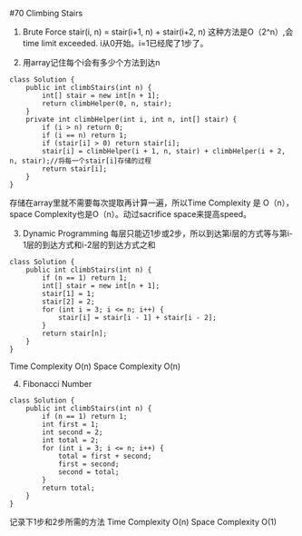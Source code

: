 \#70 Climbing Stairs
1. Brute Force
stair(i, n) = stair(i+1, n) + stair(i+2, n)
这种方法是O（2^n）,会time limit exceeded. i从0开始。i=1已经爬了1步了。

2. 用array记住每个i会有多少个方法到达n
```
class Solution {
    public int climbStairs(int n) {
        int[] stair = new int[n + 1];
        return climbHelper(0, n, stair);
    }
    private int climbHelper(int i, int n, int[] stair) {
        if (i > n) return 0;
        if (i == n) return 1;
        if (stair[i] > 0) return stair[i];
        stair[i] = climbHelper(i + 1, n, stair) + climbHelper(i + 2, n, stair);//将每一个stair[i]存储的过程
        return stair[i];
    }
}
```
存储在array里就不需要每次提取再计算一遍，所以Time Complexity 是 O（n），space Complexity也是O（n）。动过sacrifice space来提高speed。

3. Dynamic Programming
每层只能迈1步或2步，所以到达第i层的方式等与第i-1层的到达方式和i-2层的到达方式之和
```
class Solution {
    public int climbStairs(int n) {
        if (n == 1) return 1;
        int[] stair = new int[n + 1];
        stair[1] = 1;
        stair[2] = 2;
        for (int i = 3; i <= n; i++) {
            stair[i] = stair[i - 1] + stair[i - 2];
        }
        return stair[n];
    }
}
```
Time Complexity O(n)
Space Complexity O(n)

4. Fibonacci Number
```
class Solution {
    public int climbStairs(int n) {
        if (n == 1) return 1;
        int first = 1;
        int second = 2;
        int total = 2;
        for (int i = 3; i <= n; i++) {
            total = first + second;
            first = second;
            second = total;
        }
        return total;
    }
}
```
记录下1步和2步所需的方法
Time Complexity O(n)
Space Complexity O(1)
